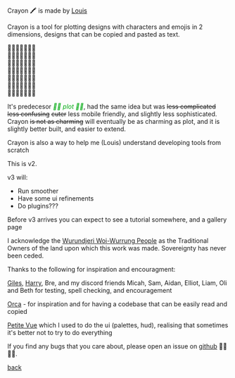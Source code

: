 <p>
    Crayon 🖍 is made by <a href="http://yesthisislouis.com">Louis</a>
</p>
<p>
    Crayon is a tool for plotting designs with characters and emojis in 2 dimensions, designs that can be copied and pasted as text.
</p>
<p class="crayon">
    🐖🐖🐖🐖🐖🐖🐖<br>
    🐖🌱🌱🌱🌱🌱🐖<br>
    🐖🌱🌱🌱🌱🌱🐖<br>
    🐖🌱🌱💒🌱🌱🐖<br>
    🐖🌱🌱🌱🌱🌱🐖<br>
    🐖🌱🌱🌱🌱🌱🐖<br>
    🐖🐖🐖🐖🐖🐖🐖<br>
</p>
<p>It's predecesor <a href="https://yesthisislouis.com/plot" style="color: #00aa11; font-style: italic; text-decoration: none;">🌳🌳 plot 🌳🌳</a>, had the same idea but was <strike>less complicated</strike> <strike>less confusing</strike> <strike>cuter</strike> less mobile friendly, and slightly less sophisticated. Crayon <strike>is not as charming</strike> will eventually be as charming as plot, and it is slightly better built, and easier to extend.</p>
<p>Crayon is also a way to help me (Louis) understand developing tools from scratch</p>
<p>This is v2.</p>
<p>v3 will:</p>
<ul>
    <li>Run smoother</li>
    <li>Have some ui refinements</li>
    <li>Do plugins???</li>
</ul>
<p>Before v3 arrives you can expect to see a tutorial somewhere, and a gallery page</p>
<p>I acknowledge the <a href="https://www.wurundjeri.com.au/">Wurundjeri Woi-Wurrung People</a> as the Traditional Owners of the land upon which this work was made. Sovereignty has never been ceded.</p>
<p>Thanks to the following for inspiration and encouragment:</p>
<p><a href="https://gilesgraham.xyz/">Giles</a>, <a href="https://hellothisismywebsite.com/">Harry</a>, Bre, and my discord friends Micah, Sam, Aidan, Elliot, Liam, Oli and Beth for testing, spell checking, and encouragement</p>
<p><a href="orca.wtf">Orca</a> - for inspiration and for having a codebase that can be easily read and copied</p>
<p><a href="https://github.com/vuejs/petite-vue">Petite Vue</a> which I used to do the ui (palettes, hud), realising that sometimes it's better not to try to do everything</p>
<p>If you find any bugs that you care about, please open an issue on <a href="https://github.com/Louis-yes/crayon/issues">github</a> 🐞🐞🐞🐞.</p>
<p><a href="..">back</a></p>
